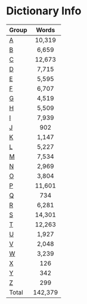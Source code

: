﻿Dictionary Info
=======


|Group|Words|
|-----|:------:|
|[A](A.json)|10,319|
|[B](B.json)|6,659|
|[C](C.json)|12,673|
|[D](D.json)|7,715|
|[E](E.json)|5,595|
|[F](F.json)|6,707|
|[G](G.json)|4,519|
|[H](H.json)|5,509|
|[I](I.json)|7,939|
|[J](J.json)|902|
|[K](K.json)|1,147|
|[L](L.json)|5,227|
|[M](M.json)|7,534|
|[N](N.json)|2,969|
|[O](O.json)|3,804|
|[P](P.json)|11,601|
|[Q](Q.json)|734|
|[R](R.json)|6,281|
|[S](S.json)|14,301|
|[T](T.json)|12,263|
|[U](U.json)|1,927|
|[V](V.json)|2,048|
|[W](W.json)|3,239|
|[X](X.json)|126|
|[Y](Y.json)|342|
|[Z](Z.json)|299|
|Total|142,379|
